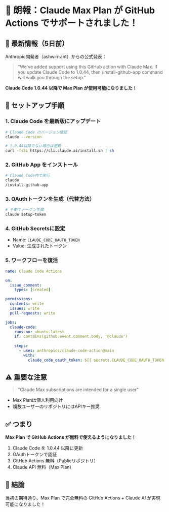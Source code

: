 # 🎉 朗報：Claude Max Plan が GitHub Actions でサポートされました！

## 📅 最新情報（5日前）

Anthropic開発者（ashwin-ant）からの公式発表：

> "We've added support using this GitHub action with Claude Max. If you update Claude Code to 1.0.44, then /install-github-app command will walk you through the setup."

**Claude Code 1.0.44 以降で Max Plan が使用可能になりました！**

## 🚀 セットアップ手順

### 1. Claude Code を最新版にアップデート
```bash
# Claude Code のバージョン確認
claude --version

# 1.0.44以降でない場合は更新
curl -fsSL https://cli.claude.ai/install.sh | sh
```

### 2. GitHub App をインストール
```bash
# Claude Code内で実行
claude
/install-github-app
```

### 3. OAuthトークンを生成（代替方法）
```bash
# 手動でトークン生成
claude setup-token
```

### 4. GitHub Secretsに設定
- Name: `CLAUDE_CODE_OAUTH_TOKEN`
- Value: 生成されたトークン

### 5. ワークフローを復活
```yaml
name: Claude Code Actions

on:
  issue_comment:
    types: [created]

permissions:
  contents: write
  issues: write
  pull-requests: write

jobs:
  claude-code:
    runs-on: ubuntu-latest
    if: contains(github.event.comment.body, '@claude')
    
    steps:
      - uses: anthropics/claude-code-action@main
        with:
          claude_code_oauth_token: ${{ secrets.CLAUDE_CODE_OAUTH_TOKEN }}
```

## ⚠️ 重要な注意

> "Claude Max subscriptions are intended for a single user"

- Max Planは個人利用向け
- 複数ユーザーのリポジトリにはAPIキー推奨

## ✅ つまり

**Max Plan で GitHub Actions が無料で使えるようになりました！**

1. Claude Code を 1.0.44 以降に更新
2. OAuthトークンで認証
3. GitHub Actions 無料（Publicリポジトリ）
4. Claude API 無料（Max Plan）

## 🎊 結論

当初の期待通り、Max Plan で完全無料の GitHub Actions + Claude AI が実現可能になりました！
